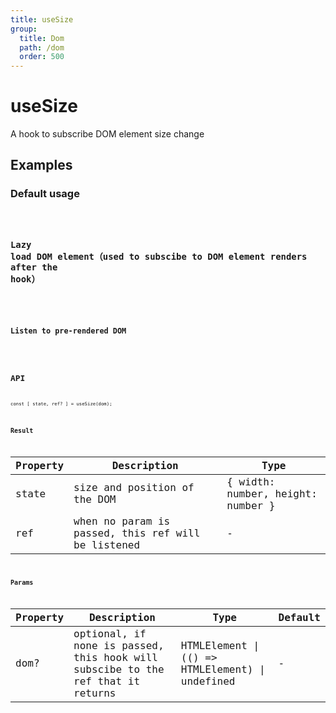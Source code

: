```yaml
---
title: useSize
group:
  title: Dom
  path: /dom
  order: 500
---
```


# useSize

A hook to subscribe DOM element size change

## Examples

### Default usage

<code src="./demo/demo1.tsx" />

### Lazy load DOM element（used to subscibe to DOM element renders after the hook）

<code src="./demo/demo2.tsx" />

### Listen to pre-rendered DOM

<code src="./demo/demo3.tsx" />

## API

```
const [ state, ref? ] = useSize(dom);
```

### Result

| Property | Description                                         | Type                 |
|----------|------------------------------------------|------------|
| state  | size and position of the DOM                             | { width: number, height: number }    |
| ref     | when no param is passed, this ref will be listened      | -        |

### Params

| Property | Description                                                        | Type                   | Default |
|---------|----------------------------------------------|------------------------|--------|
| dom? | optional, if none is passed, this hook will subscibe to the ref that it returns  | HTMLElement \| (() => HTMLElement) \| undefined | -      |
